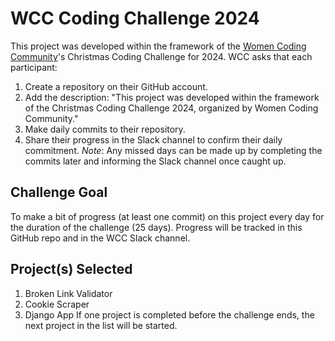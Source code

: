# WCC Coding Challenge 2024
This project was developed within the framework of the [Women Coding Community](https://womencodingcommunity.com/)'s Christmas Coding Challenge for 2024. WCC asks that each participant: 
1. Create a repository on their GitHub account.
2. Add the description: "This project was developed within the framework of the Christmas Coding Challenge 2024, organized by Women Coding Community."
3. Make daily commits to their repository.
4. Share their progress in the Slack channel to confirm their daily commitment.
*Note*: Any missed days can be made up by completing the commits later and informing the Slack channel once caught up.

## Challenge Goal
To make a bit of progress (at least one commit) on this project every day for the duration of the challenge (25 days). Progress will be tracked in this GitHub repo and in the WCC Slack channel.

## Project(s) Selected
1. Broken Link Validator
2. Cookie Scraper
3. Django App
If one project is completed before the challenge ends, the next project in the list will be started.
